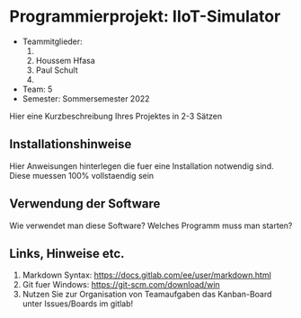 # Programmierprojekt: IIoT-Simulator

* Teammitglieder:
	1. <Name1>
	2. Houssem Hfasa
	3. Paul Schult
	4. <Name4>
* Team: 5
* Semester: Sommersemester 2022

Hier eine Kurzbeschreibung Ihres Projektes in 2-3 Sätzen

## Installationshinweise

Hier Anweisungen hinterlegen die fuer eine Installation notwendig sind. Diese muessen 100% vollstaendig sein

## Verwendung der Software

Wie verwendet man diese Software? Welches Programm muss man starten?

## Links, Hinweise etc.

1. Markdown Syntax: https://docs.gitlab.com/ee/user/markdown.html
2. Git fuer Windows: https://git-scm.com/download/win
3. Nutzen Sie zur Organisation von Teamaufgaben das Kanban-Board unter Issues/Boards im gitlab!
